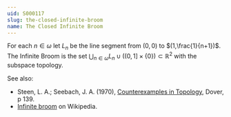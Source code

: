 ```yaml
---
uid: S000117
slug: the-closed-infinite-broom
name: The Closed Infinite Broom
---
```

For each $n \in \omega$ let $L_n$ be the line segment from $(0,0)$ to $(1,\frac{1}{n+1})$. The Infinite Broom is the set $\bigcup_{n \in \omega} L_n \cup \big((0,1] \times \{0\}\big) \subset \mathbb{R}^2$ with the subspace topology.

See also:

* Steen, L. A.; Seebach, J. A. (1970), [Counterexamples in Topology](http://books.google.com/books/about/Counterexamples_in_Topology.html?id=DkEuGkOtSrUC), Dover, p 139.
* [Infinite broom](http://en.wikipedia.org/wiki/Infinite_broom) on Wikipedia.

